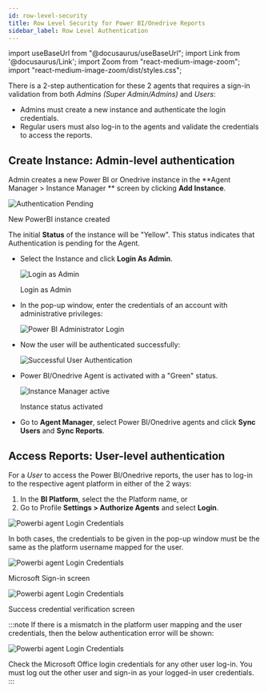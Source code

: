 ```yaml
---
id: row-level-security
title: Row Level Security for Power BI/Onedrive Reports
sidebar_label: Row Level Authentication
---
```


import useBaseUrl from "@docusaurus/useBaseUrl";
import Link from '@docusaurus/Link';
import Zoom from "react-medium-image-zoom";
import "react-medium-image-zoom/dist/styles.css";

There is a 2-step authentication for these 2 agents that requires a sign-in validation from both *Admins (Super Admin/Admins)* and *Users*:
* Admins must create a new instance and authenticate the login credentials.
* Regular users must also log-in to the agents and validate the credentials to access the reports.

## Create Instance: Admin-level authentication

Admin creates a new Power BI or Onedrive instance in the **Agent Manager > Instance Manager ** screen by clicking **Add Instance**.

  <div class="center">
    <Zoom>
      <img alt="Authentication Pending" src={useBaseUrl('doc-images/admin-guide/agent/auth-pending.png')}/>
    </Zoom>
    <p>New PowerBI instance created</p>
  </div>

The initial **Status** of the instance will be "Yellow". This status indicates that Authentication is pending for the Agent.

* Select the Instance and click **Login As Admin**.

  <div class="center">
    <Zoom>
      <img alt="Login as Admin" src={useBaseUrl('doc-images/admin-guide/agent/login-as-admin.png')}/>
    </Zoom>
    <p>Login as Admin</p>
  </div>

* In the pop-up window, enter the credentials of an account with administrative privileges:

  <div class="center">
    <Zoom>
      <img alt="Power BI Administrator Login" src={useBaseUrl('doc-images/admin-guide/admin-mode/rw3.jpg')}/>
    </Zoom>
  </div>

* Now the user will be authenticated successfully:

  <div class="center">
    <Zoom>
      <img alt="Successful User Authentication" src={useBaseUrl('doc-images/admin-guide/admin-mode/rw4.jpg')}/>
    </Zoom>
  </div>

* Power BI/Onedrive Agent is activated with a "Green" status.

  <div class="center">
  <Zoom>
    <img alt="Instance Manager active" src={useBaseUrl('doc-images/admin-guide/agent/instance-green.png')}/>
  </Zoom>
  <p>Instance status activated</p>
  </div>

* Go to **Agent Manager**, select Power BI/Onedrive agents and click **Sync Users** and **Sync Reports**.

## Access Reports: User-level authentication

For a *User* to access the Power BI/Onedrive reports, the user has to log-in to the respective agent platform in either of the 2 ways:

1. In the **BI Platform**, select the the Platform name, or
1. Go to Profile **Settings > Authorize Agents** and select **Login**.

  <div class="center">
    <Zoom>
      <img alt="Powerbi agent Login Credentials" src={useBaseUrl('doc-images/admin-guide/agent/authorize-agents.png')}/>
    </Zoom>
  </div>

In both cases, the credentials to be given in the pop-up window must be the same as the platform username mapped for the user.

  <div class="center">
    <Zoom>
      <img alt="Powerbi agent Login Credentials" src={useBaseUrl('doc-images/admin-guide/agent/ms-sign-in.jpg')}/>
    </Zoom>
    <p>Microsoft Sign-in screen</p>
  </div>

  <div class="center">
    <Zoom>
      <img alt="Powerbi agent Login Credentials" src={useBaseUrl('doc-images/admin-guide/admin-mode/rw4.jpg')}/>
    </Zoom>
    <p>Success credential verification screen</p>
  </div>

:::note
If there is a mismatch in the platform user mapping and the user credentials, then the below authentication error will be shown:

  <div class="center">
    <Zoom>
      <img alt="Powerbi agent Login Credentials" src={useBaseUrl('doc-images/admin-guide/agent/auth-failure.png')}/>
    </Zoom>
  </div>

Check the Microsoft Office login credentials for any other user log-in.
You must log out the other user and sign-in as your logged-in user credentials.
:::
